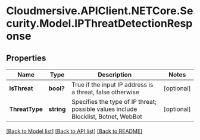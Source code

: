 # Cloudmersive.APIClient.NETCore.Security.Model.IPThreatDetectionResponse
## Properties

Name | Type | Description | Notes
------------ | ------------- | ------------- | -------------
**IsThreat** | **bool?** | True if the input IP address is a threat, false otherwise | [optional] 
**ThreatType** | **string** | Specifies the type of IP threat; possible values include Blocklist, Botnet, WebBot | [optional] 

[[Back to Model list]](../README.md#documentation-for-models) [[Back to API list]](../README.md#documentation-for-api-endpoints) [[Back to README]](../README.md)

